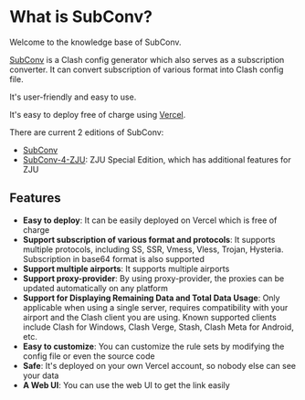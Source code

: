 # What is SubConv?

Welcome to the knowledge base of SubConv.  

[SubConv](https://github.com/SubConv/SubConv) is a Clash config generator which also serves as a subscription converter. It can convert subscription of various format into Clash config file.  

It's user-friendly and easy to use.  

It's easy to deploy free of charge using [Vercel](https://vercel.com).  

There are current 2 editions of SubConv:
- [SubConv](https://github.com/SubConv/SubConv)  
- [SubConv-4-ZJU](https://github.com/SubConv/SubConv-4-ZJU): ZJU Special Edition, which has additional features for ZJU  

## Features
- **Easy to deploy**: It can be easily deployed on Vercel which is free of charge  
- **Support subscription of various format and protocols**: It supports multiple protocols, including SS, SSR, Vmess, Vless, Trojan, Hysteria. Subscription in base64 format is also supported  
- **Support multiple airports**: It supports multiple airports  
- **Support proxy-provider**: By using proxy-provider, the proxies can be updated automatically on any platform  
- **Support for Displaying Remaining Data and Total Data Usage**: Only applicable when using a single server, requires compatibility with your airport and the Clash client you are using. Known supported clients include Clash for Windows, Clash Verge, Stash, Clash Meta for Android, etc.  
- **Easy to customize**: You can customize the rule sets by modifying the config file or even the source code  
- **Safe**: It's deployed on your own Vercel account, so nobody else can see your data  
- **A Web UI**: You can use the web UI to get the link easily  
